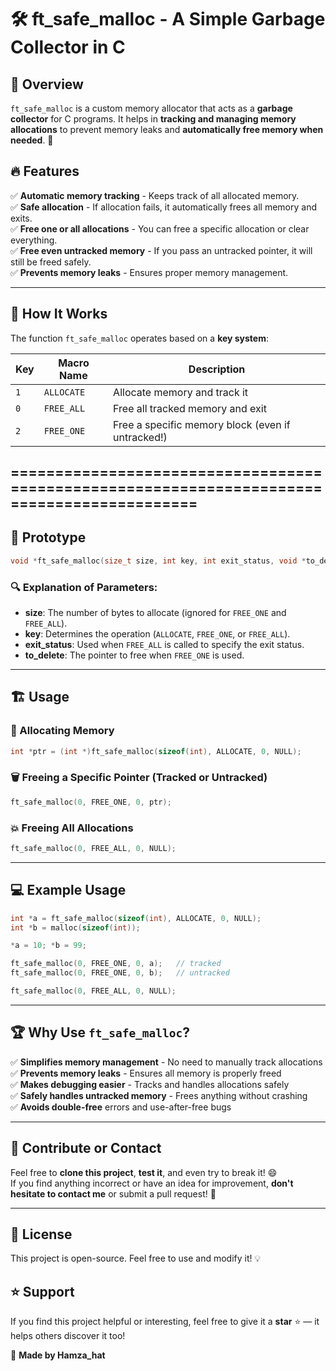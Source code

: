 # 🛠️ ft_safe_malloc - A Simple Garbage Collector in C

## 📌 Overview
`ft_safe_malloc` is a custom memory allocator that acts as a **garbage collector** for C programs. It helps in **tracking and managing memory allocations** to prevent memory leaks and **automatically free memory when needed**. 🚀

## 🔥 Features
✅ **Automatic memory tracking** - Keeps track of all allocated memory.  
✅ **Safe allocation** - If allocation fails, it automatically frees all memory and exits.  
✅ **Free one or all allocations** - You can free a specific allocation or clear everything.  
✅ **Free even untracked memory** - If you pass an untracked pointer, it will still be freed safely.  
✅ **Prevents memory leaks** - Ensures proper memory management.

---

## 📜 How It Works
The function `ft_safe_malloc` operates based on a **key system**:

| Key           | Macro Name   | Description                          |
|---------------|--------------|--------------------------------------|
| `1`           | `ALLOCATE`   | Allocate memory and track it         |
| `0`           | `FREE_ALL`   | Free all tracked memory and exit     |
| `2`           | `FREE_ONE`   | Free a specific memory block (even if untracked!) |

===========================================================================================
---

## 📌 Prototype
```c
void *ft_safe_malloc(size_t size, int key, int exit_status, void *to_delete);
```
### 🔍 Explanation of Parameters:
- **size**: The number of bytes to allocate (ignored for `FREE_ONE` and `FREE_ALL`).
- **key**: Determines the operation (`ALLOCATE`, `FREE_ONE`, or `FREE_ALL`).
- **exit_status**: Used when `FREE_ALL` is called to specify the exit status.
- **to_delete**: The pointer to free when `FREE_ONE` is used.

---

## 🏗️ Usage

### 🚀 Allocating Memory
```c
int *ptr = (int *)ft_safe_malloc(sizeof(int), ALLOCATE, 0, NULL);
```

### 🗑️ Freeing a Specific Pointer (Tracked or Untracked)
```c
ft_safe_malloc(0, FREE_ONE, 0, ptr);
```

### 💥 Freeing All Allocations
```c
ft_safe_malloc(0, FREE_ALL, 0, NULL);
```

---

## 💻 Example Usage
```c
int *a = ft_safe_malloc(sizeof(int), ALLOCATE, 0, NULL);
int *b = malloc(sizeof(int));

*a = 10; *b = 99;

ft_safe_malloc(0, FREE_ONE, 0, a);   // tracked
ft_safe_malloc(0, FREE_ONE, 0, b);   // untracked

ft_safe_malloc(0, FREE_ALL, 0, NULL);
```

---

## 🏆 Why Use `ft_safe_malloc`?
✅ **Simplifies memory management** - No need to manually track allocations  
✅ **Prevents memory leaks** - Ensures all memory is properly freed  
✅ **Makes debugging easier** - Tracks and handles allocations safely  
✅ **Safely handles untracked memory** - Frees anything without crashing  
✅ **Avoids double-free** errors and use-after-free bugs

---

## 🙌 Contribute or Contact
Feel free to **clone this project**, **test it**, and even try to break it! 😄  
If you find anything incorrect or have an idea for improvement, **don't hesitate to contact me** or submit a pull request! 🚀

---

## 📜 License
This project is open-source. Feel free to use and modify it! 💡

## ⭐ Support

If you find this project helpful or interesting, feel free to give it a **star** ⭐ — it helps others discover it too!

📢 **Made by Hamza_hat**


